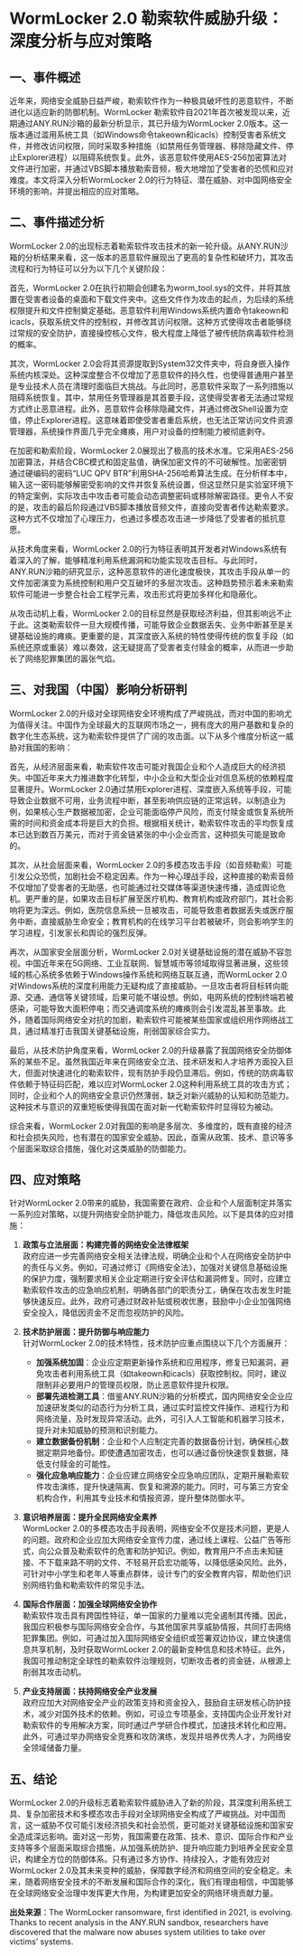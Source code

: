 # WormLocker 2.0 勒索软件威胁升级：深度分析与应对策略

## 一、事件概述

近年来，网络安全威胁日益严峻，勒索软件作为一种极具破坏性的恶意软件，不断进化以适应新的防御机制。WormLocker 勒索软件自2021年首次被发现以来，近期通过ANY.RUN沙箱的最新分析显示，其已升级为WormLocker 2.0版本。这一版本通过滥用系统工具（如Windows命令takeown和icacls）控制受害者系统文件，并修改访问权限，同时采取多种措施（如禁用任务管理器、移除隐藏文件、停止Explorer进程）以阻碍系统恢复。此外，该恶意软件使用AES-256加密算法对文件进行加密，并通过VBS脚本播放勒索音频，极大地增加了受害者的恐慌和应对难度。本文将深入分析WormLocker 2.0的行为特征、潜在威胁、对中国网络安全环境的影响，并提出相应的应对策略。

## 二、事件描述分析

WormLocker 2.0的出现标志着勒索软件攻击技术的新一轮升级。从ANY.RUN沙箱的分析结果来看，这一版本的恶意软件展现出了更高的复杂性和破坏力，其攻击流程和行为特征可以分为以下几个关键阶段：

首先，WormLocker 2.0在执行初期会创建名为worm_tool.sys的文件，并将其放置在受害者设备的桌面和下载文件夹中。这些文件作为攻击的起点，为后续的系统权限提升和文件控制奠定基础。恶意软件利用Windows系统内置命令takeown和icacls，获取系统文件的控制权，并修改其访问权限。这种方式使得攻击者能够绕过常规的安全防护，直接操控核心文件，极大程度上降低了被传统防病毒软件检测的概率。

其次，WormLocker 2.0会将其资源提取到System32文件夹中，将自身嵌入操作系统内核深处。这种深度整合不仅增加了恶意软件的持久性，也使得普通用户甚至是专业技术人员在清理时面临巨大挑战。与此同时，恶意软件采取了一系列措施以阻碍系统恢复。其中，禁用任务管理器是其首要手段，这使得受害者无法通过常规方式终止恶意进程。此外，恶意软件会移除隐藏文件，并通过修改Shell设置为空值，停止Explorer进程。这意味着即使受害者重启系统，也无法正常访问文件资源管理器，系统操作界面几乎完全瘫痪，用户对设备的控制能力被彻底剥夺。

在加密和勒索阶段，WormLocker 2.0展现出了极高的技术水准。它采用AES-256加密算法，并结合CBC模式和固定盐值，确保加密文件的不可破解性。加密密钥通过硬编码的密码“LUC QPV BTR”利用SHA-256哈希算法生成。在分析样本中，输入这一密码能够解密受影响的文件并恢复系统设置，但这显然只是实验室环境下的特定案例，实际攻击中攻击者可能会动态调整密码或移除解密路径。更令人不安的是，攻击的最后阶段通过VBS脚本播放音频文件，直接向受害者传达勒索要求。这种方式不仅增加了心理压力，也通过多模态攻击进一步降低了受害者的抵抗意愿。

从技术角度来看，WormLocker 2.0的行为特征表明其开发者对Windows系统有着深入的了解，能够精准利用系统漏洞和功能实现攻击目标。与此同时，ANY.RUN沙箱的研究显示，这种恶意软件的进化速度极快，其攻击手段从单一的文件加密演变为系统控制和用户交互破坏的多层次攻击。这种趋势预示着未来勒索软件可能进一步整合社会工程学元素，攻击形式将更加多样化和隐蔽化。

从攻击动机上看，WormLocker 2.0的目标显然是获取经济利益，但其影响远不止于此。这类勒索软件一旦大规模传播，可能导致企业数据丢失、业务中断甚至是关键基础设施的瘫痪。更重要的是，其深度嵌入系统的特性使得传统的恢复手段（如系统还原或重装）难以奏效，这无疑提高了受害者支付赎金的概率，从而进一步助长了网络犯罪集团的嚣张气焰。

## 三、对我国（中国）影响分析研判

WormLocker 2.0的升级对全球网络安全环境构成了严峻挑战，而对中国的影响尤为值得关注。中国作为全球最大的互联网市场之一，拥有庞大的用户基数和复杂的数字化生态系统，这为勒索软件提供了广阔的攻击面。以下从多个维度分析这一威胁对我国的影响：

首先，从经济层面来看，勒索软件攻击可能对我国企业和个人造成巨大的经济损失。中国近年来大力推进数字化转型，中小企业和大型企业对信息系统的依赖程度显著提升。WormLocker 2.0通过禁用Explorer进程、深度嵌入系统等手段，可能导致企业数据不可用，业务流程中断，甚至影响供应链的正常运转。以制造业为例，如果核心生产数据被加密，企业可能面临停产风险，而支付赎金或恢复系统所需的时间和资金成本将是巨大的负担。根据相关统计，勒索软件攻击的平均恢复成本已达到数百万美元，而对于资金链紧张的中小企业而言，这种损失可能是致命的。

其次，从社会层面来看，WormLocker 2.0的多模态攻击手段（如音频勒索）可能引发公众恐慌，加剧社会不稳定因素。作为一种心理战手段，这种直接的勒索音频不仅增加了受害者的无助感，也可能通过社交媒体等渠道快速传播，造成舆论危机。更严重的是，如果攻击目标扩展至医疗机构、教育机构或政府部门，其社会影响将更为深远。例如，医院信息系统一旦被攻击，可能导致患者数据丢失或医疗服务中断，直接威胁生命安全；教育机构的在线学习平台若被破坏，则会影响学生的学习进程，引发家长和舆论的强烈反弹。

再次，从国家安全层面分析，WormLocker 2.0对关键基础设施的潜在威胁不容忽视。中国近年来在5G网络、工业互联网、智慧城市等领域取得显著进展，这些领域的核心系统多依赖于Windows操作系统和网络互联互通，而WormLocker 2.0对Windows系统的深度利用能力无疑构成了直接威胁。一旦攻击者将目标转向能源、交通、通信等关键领域，后果可能不堪设想。例如，电网系统的控制终端若被感染，可能导致大面积停电；而交通调度系统的瘫痪则会引发混乱甚至事故。此外，随着国际网络安全对抗的加剧，勒索软件可能被某些国家或组织用作网络战工具，通过精准打击我国关键基础设施，削弱国家综合实力。

最后，从技术防护角度来看，WormLocker 2.0的升级暴露了我国网络安全防御体系的某些不足。虽然我国近年来在网络安全立法、技术研发和人才培养方面投入巨大，但面对快速进化的勒索软件，现有防护手段仍显滞后。例如，传统的防病毒软件依赖于特征码匹配，难以应对WormLocker 2.0这种利用系统工具的攻击方式；同时，企业和个人的网络安全意识仍然薄弱，缺乏对新兴威胁的认知和防范能力。这种技术与意识的双重短板使得我国在面对新一代勒索软件时显得较为被动。

综合来看，WormLocker 2.0对我国的影响是多层次、多维度的，既有直接的经济和社会损失风险，也有潜在的国家安全威胁。因此，亟需从政策、技术、意识等多个层面采取综合措施，强化对这类威胁的防御能力。

## 四、应对策略

针对WormLocker 2.0带来的威胁，我国需要在政府、企业和个人层面制定并落实一系列应对策略，以提升网络安全防护能力，降低攻击风险。以下是具体的应对措施：

1. **政策与立法层面：构建完善的网络安全法律框架**  
   政府应进一步完善网络安全相关法律法规，明确企业和个人在网络安全防护中的责任与义务。例如，可通过修订《网络安全法》，加强对关键信息基础设施的保护力度，强制要求相关企业定期进行安全评估和漏洞修复。同时，应建立勒索软件攻击的应急响应机制，明确各部门的职责分工，确保在攻击发生时能够快速反应。此外，政府可通过财政补贴或税收优惠，鼓励中小企业加强网络安全投入，降低因资金不足而忽视防护的风险。

2. **技术防护层面：提升防御与响应能力**  
   针对WormLocker 2.0的技术特性，技术防护应重点围绕以下几个方面展开：  
   - **加强系统加固**：企业应定期更新操作系统和应用程序，修复已知漏洞，避免攻击者利用系统工具（如takeown和icacls）获取控制权。同时，建议限制非必要用户的管理员权限，防止恶意软件提升权限。  
   - **部署先进检测工具**：借鉴ANY.RUN沙箱的分析模式，国内网络安全企业应加速研发类似的动态行为分析工具，通过实时监控文件操作、进程行为和网络流量，及时发现异常活动。此外，可引入人工智能和机器学习技术，提升对未知威胁的预测和识别能力。  
   - **建立数据备份机制**：企业和个人应制定完善的数据备份计划，确保核心数据定期异地备份。即使遭遇加密攻击，也可以通过备份快速恢复数据，降低支付赎金的可能性。  
   - **强化应急响应能力**：企业应建立网络安全应急响应团队，定期开展勒索软件攻击演练，提升快速隔离、恢复和溯源的能力。同时，可与第三方安全机构合作，利用其专业技术和情报资源，提升整体防御水平。

3. **意识培养层面：提升全民网络安全素养**  
   WormLocker 2.0的多模态攻击手段表明，网络安全不仅是技术问题，更是人的问题。政府和企业应加大网络安全宣传力度，通过线上课程、公益广告等形式，向公众普及勒索软件的危害和防护知识。例如，教育用户不点击未知链接、不下载来路不明的文件、不轻易开启宏功能等，以降低感染风险。此外，可针对中小学生和老年人等重点群体，设计专门的安全教育内容，帮助他们识别网络钓鱼和勒索软件的常见手法。

4. **国际合作层面：加强全球网络安全协作**  
   勒索软件攻击具有跨国性特征，单一国家的力量难以完全遏制其传播。因此，我国应积极参与国际网络安全合作，与其他国家共享威胁情报，共同打击网络犯罪集团。例如，可通过加入国际网络安全组织或签署双边协议，建立快速信息共享机制，及时获取WormLocker 2.0的最新变种信息和技术特征。此外，我国可推动制定全球性的勒索软件治理规则，切断攻击者的资金链，从根源上削弱其攻击动机。

5. **产业支持层面：扶持网络安全产业发展**  
   政府应加大对网络安全产业的政策支持和资金投入，鼓励自主研发核心防护技术，减少对国外技术的依赖。例如，可设立专项基金，支持国内企业开发针对勒索软件的专用解决方案，同时通过产学研合作模式，加速技术转化和应用。此外，可通过举办网络安全竞赛和攻防演练，发现并培养优秀人才，为网络安全领域储备力量。

## 五、结论

WormLocker 2.0的升级标志着勒索软件威胁进入了新的阶段，其深度利用系统工具、复杂加密技术和多模态攻击手段对全球网络安全构成了严峻挑战。对中国而言，这一威胁不仅可能引发经济损失和社会恐慌，更可能对关键基础设施和国家安全造成深远影响。面对这一形势，我国需要在政策、技术、意识、国际合作和产业支持等多个层面采取综合措施，从加强系统防护、提升响应能力到培养全民安全意识，构建全方位的防御体系。只有通过多方协作、持续投入，才能有效应对WormLocker 2.0及其未来变种的威胁，保障数字经济和网络空间的安全稳定。未来，随着网络安全技术的不断发展和国际合作的深化，我们有理由相信，中国能够在全球网络安全治理中发挥更大作用，为构建更加安全的网络环境贡献力量。

**出处来源**：The WormLocker ransomware, first identified in 2021, is evolving. Thanks to recent analysis in the ANY.RUN sandbox, researchers have discovered that the malware now abuses system utilities to take over victims’ systems.